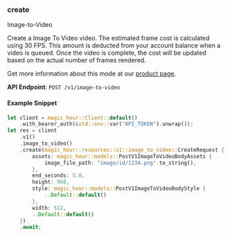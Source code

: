 
### create <a name="create"></a>
Image-to-Video

Create a Image To Video video. The estimated frame cost is calculated using 30 FPS. This amount is deducted from your account balance when a video is queued. Once the video is complete, the cost will be updated based on the actual number of frames rendered.
  
Get more information about this mode at our [product page](/products/image-to-video).
  

**API Endpoint**: `POST /v1/image-to-video`

#### Example Snippet

```rust
let client = magic_hour::Client::default()
    .with_bearer_auth(&std::env::var("API_TOKEN").unwrap());
let res = client
    .v1()
    .image_to_video()
    .create(magic_hour::resources::v1::image_to_video::CreateRequest {
        assets: magic_hour::models::PostV1ImageToVideoBodyAssets {
            image_file_path: "image/id/1234.png".to_string(),
        },
        end_seconds: 5.0,
        height: 960,
        style: magic_hour::models::PostV1ImageToVideoBodyStyle {
            ..Default::default()
        },
        width: 512,
        ..Default::default()
    })
    .await;
```
